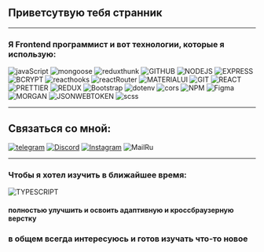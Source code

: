 ## Приветсутвую тебя странник
---
### Я Frontend программист и вот технологии, которые я использую:

![javaScript](https://img.shields.io/badge/-javaScript-black?style=for-the-badge&logo=javaScript)
![mongoose](https://img.shields.io/badge/-mongoose-white?style=for-the-badge&logo=mongodb)
![reduxthunk](https://img.shields.io/badge/-REDUX_THUNK-670fbf?style=for-the-badge&logo=REDUX)
![GITHUB](https://img.shields.io/badge/-GITHUB-black?style=for-the-badge&logo=GITHUB)
![NODEJS](https://img.shields.io/badge/-NODEJS-white?style=for-the-badge&logo=node.js)
![EXPRESS](https://img.shields.io/badge/-EXPRESS-1f9602?style=for-the-badge&logo=EXPRESS)
![BCRYPT](https://img.shields.io/badge/-BCRYPT-black?style=for-the-badge&logo=BCRYPT)
![reacthooks](https://img.shields.io/badge/-reacthooks-670fbf?style=for-the-badge&logo=redux)
![reactRouter](https://img.shields.io/badge/-reactRouter-white?style=for-the-badge&logo=reactRouter)
![MATERIALUI](https://img.shields.io/badge/-MATERIAL_UI-0756b0?style=for-the-badge&logo=material-ui)
![GIT](https://img.shields.io/badge/-GIT-white?style=for-the-badge&logo=GIT)
![REACT](https://img.shields.io/badge/-REACT-262a2b?style=for-the-badge&logo=REACT)
![PRETTIER](https://img.shields.io/badge/-PRETTIER-262a2b?style=for-the-badge&logo=PRETTIER)
![REDUX](https://img.shields.io/badge/-REDUX-670fbf?style=for-the-badge&logo=REDUX)
![Bootstrap](https://img.shields.io/badge/-Bootstrap-white?style=for-the-badge&logo=Bootstrap)
![dotenv](https://img.shields.io/badge/-dotenv-black?style=for-the-badge&logo=dotenv)
![cors](https://img.shields.io/badge/-cors-white?style=for-the-badge&logo=cors)
![NPM](https://img.shields.io/badge/NPM-%23000000.svg?style=for-the-badge&logo=npm&logoColor=white) 
![Figma](https://img.shields.io/badge/figma-%23F24E1E.svg?style=for-the-badge&logo=figma&logoColor=white)
![MORGAN](https://img.shields.io/badge/-MORGAN-black?style=for-the-badge&logo=MORGAN)
![JSONWEBTOKEN](https://img.shields.io/badge/-JSONWEBTOKEN-black?style=for-the-badge&logo=JSON%20web%20tokens)
![scss](https://img.shields.io/badge/-scss-bf0fae?style=for-the-badge&logo=sass)

---
## Связаться со мной:
[![telegram](https://img.shields.io/badge/Telegram-blue?style=flat&logo=telegram)](![telegram](https://img.shields.io/badge/Telegram-blue?style=flat&logo=telegram)(https://t.me/donald_true))
[![Discord](https://img.shields.io/badge/Discord-%237289DA.svg?logo=discord&logoColor=white)](https://discord.gg/adam_hellscream)
[![Instagram](https://img.shields.io/badge/Instagram-%23E4405F.svg?logo=Instagram&logoColor=white)](https://instagram.com/ad.saraliev) 
![MailRu](https://img.shields.io/badge/Mail.Ru-adamfuturama@mail.ru-blue?style=flat&logo=gmail)
***
### Чтобы я хотел изучить в ближайшее время:
![TYPESCRIPT](https://img.shields.io/badge/-TYPESCRIPT-black?style=for-the-badge&logo=TYPESCRIPT)

#### полностью улучшить и освоить адаптивную и кроссбраузерную верстку

### в общем всегда интересуюсь и готов изучать что-то новое

